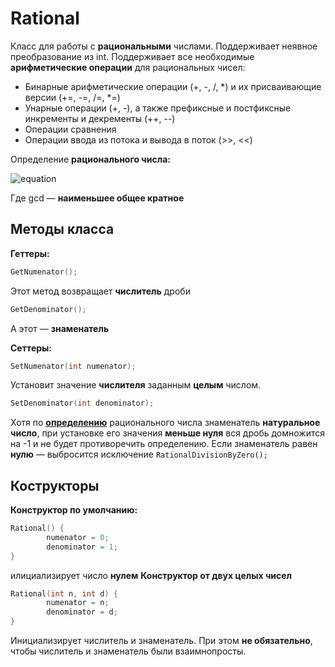 # Rational

Класс для работы с **рациональными** числами. Поддерживает неявное преобразование из int. Поддерживает все необходимые **арифметические операции** для рациональных чисел: 
- Бинарные арифметические операции (+, -, /, *) и их присваивающие версии (+=, -=, /=, *=)
- Унарные операции (+, -), а также префиксные и постфиксные инкременты и декременты (++, --)
- Операции сравнения
- Операции ввода из потока и вывода в поток (>>, <<)

Определение **рационального числа:**

![equation](https://latex.codecogs.com/png.image?\dpi{110}q&space;\in&space;\mathbb&space;Q&space;\iff&space;q&space;=&space;\frac{m}{n},&space;m&space;\in&space;\mathbb&space;Z,&space;n&space;\in&space;\mathbb&space;N,&space;gcd(n,m)&space;=&space;1&space;)

Где gcd &mdash; **наименьшее общее кратное**

## Методы класса
**Геттеры:** 
```cpp
GetNumenator();
```
Этот метод возвращает **числитель** дроби
```cpp
GetDenominator();
```
А этот &mdash; **знаменатель**

**Сеттеры:**
```cpp
SetNumenator(int numenator);
```
Установит значение **числителя** заданным **целым** числом.
```cpp
SetDenominator(int denominator);
```
Хотя по **[определению](https://ru.wikipedia.org/wiki/%D0%A0%D0%B0%D1%86%D0%B8%D0%BE%D0%BD%D0%B0%D0%BB%D1%8C%D0%BD%D0%BE%D0%B5_%D1%87%D0%B8%D1%81%D0%BB%D0%BE)** рационального числа знаменатель **натуральное число**, при установке его значения **меньше нуля** вся дробь домножится на -1 и не будет противоречить определению. Если знаменатель равен **нулю** &mdash; выбросится исключение `RationalDivisionByZero();`

## Кострукторы
**Конструктор по умолчанию:**
```cpp
Rational() {
        numenator = 0;
        denominator = 1;
}
``` 
илициализирует число **нулем**
**Конструктор от двух целых чисел**
```cpp
Rational(int n, int d) {
        numenator = n;
        denominator = d;
}
```
Инициализирует числитель и знаменатель. При этом **не обязательно**, чтобы числитель и знаменатель были взаимнопросты.
